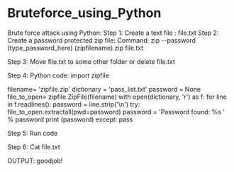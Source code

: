 # Bruteforce_using_Python
Brute force attack using Python:
Step 1:
Create a text file : file.txt
Step 2:
Create a password protected zip file:
Command: zip --password (type_password_here) (zipfilename).zip file.txt
 

Step 3:
Move file.txt to some other folder or delete file.txt

Step 4:
Python code:
import zipfile

filename= 'zipfile.zip'
dictionary = 'pass_list.txt'
password = None
file_to_open= zipfile.ZipFile(filename)
with open(dictionary, 'r') as f:
    for line in f.readlines():
        password = line.strip('\n')
        try:
            file_to_open.extractall(pwd=password)
            password = 'Password found: %s ' % password
            print (password)
        except:
            pass



Step 5:
Run code

Step 6:
Cat file.txt

OUTPUT:
goodjob!

